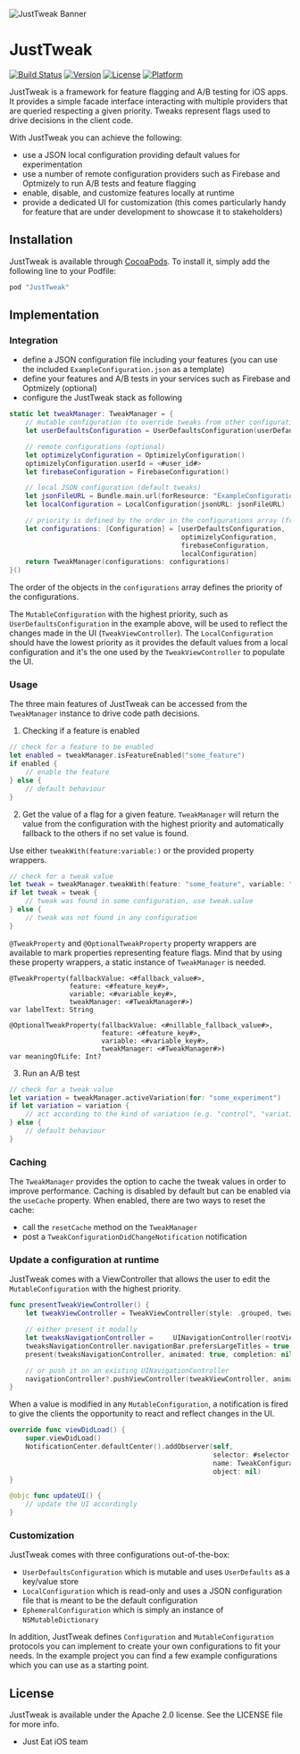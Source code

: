 ![JustTweak Banner](./img/just_tweak_banner.png)

# JustTweak

[![Build Status](https://travis-ci.org/justeat/JustTweak.svg?branch=master)](https://travis-ci.org/justeat/JustTweak)
[![Version](https://img.shields.io/cocoapods/v/JustTweak.svg?style=flat)](http://cocoapods.org/pods/JustTweak)
[![License](https://img.shields.io/cocoapods/l/JustTweak.svg?style=flat)](http://cocoapods.org/pods/JustTweak)
[![Platform](https://img.shields.io/cocoapods/p/JustTweak.svg?style=flat)](http://cocoapods.org/pods/JustTweak)

JustTweak is a framework for feature flagging and A/B testing for iOS apps.
It provides a simple facade interface interacting with multiple providers that are queried respecting a given priority.
Tweaks represent flags used to drive decisions in the client code. 

With JustTweak you can achieve the following:

- use a JSON local configuration providing default values for experimentation 
- use a number of remote configuration providers such as Firebase and Optmizely to run A/B tests and feature flagging   
- enable, disable, and customize features locally at runtime
- provide a dedicated UI for customization (this comes particularly handy for feature that are under development to showcase it to stakeholders)


## Installation

JustTweak is available through [CocoaPods](http://cocoapods.org). To install it, simply add the following line to your Podfile:

```ruby
pod "JustTweak"
```

## Implementation

### Integration

- define a JSON configuration file including your features (you can use the included `ExampleConfiguration.json` as a template)
- define your features and A/B tests in your services such as Firebase and Optmizely (optional)
- configure the JustTweak stack as following

```swift
static let tweakManager: TweakManager = {
    // mutable configuration (to override tweaks from other configurations)
    let userDefaultsConfiguration = UserDefaultsConfiguration(userDefaults: UserDefaults.standard)

    // remote configurations (optional)
    let optimizelyConfiguration = OptimizelyConfiguration()
    optimizelyConfiguration.userId = <#user_id#>
    let firebaseConfiguration = FirebaseConfiguration()

    // local JSON configuration (default tweaks)
    let jsonFileURL = Bundle.main.url(forResource: "ExampleConfiguration", withExtension: "json")!
    let localConfiguration = LocalConfiguration(jsonURL: jsonFileURL)

    // priority is defined by the order in the configurations array (from highest to lowest)
    let configurations: [Configuration] = [userDefaultsConfiguration,
                                           optimizelyConfiguration,
                                           firebaseConfiguration,
                                           localConfiguration]
    return TweakManager(configurations: configurations)
}()
```

The order of the objects in the `configurations` array defines the priority of the configurations.

The `MutableConfiguration` with the highest priority, such as `UserDefaultsConfiguration` in the example above, will be used to reflect the changes made in the UI (`TweakViewController`). The `LocalConfiguration` should have the lowest priority as it provides the default values from a local configuration and it's the one used by the `TweakViewController` to populate the UI.


### Usage

The three main features of JustTweak can be accessed from the `TweakManager` instance to drive code path decisions.

1. Checking if a feature is enabled

```swift
// check for a feature to be enabled
let enabled = tweakManager.isFeatureEnabled("some_feature")
if enabled {
    // enable the feature
} else {
    // default behaviour
}
```

2. Get the value of a flag for a given feature. `TweakManager` will return the value from the configuration with the highest priority and automatically fallback to the others if no set value is found.

Use either `tweakWith(feature:variable:)` or the provided property wrappers.

```swift
// check for a tweak value
let tweak = tweakManager.tweakWith(feature: "some_feature", variable: "some_flag")
if let tweak = tweak {
    // tweak was found in some configuration, use tweak.value
} else {
    // tweak was not found in any configuration
}
```

`@TweakProperty` and `@OptionalTweakProperty` property wrappers are available to mark properties representing feature flags. Mind that by using these property wrappers, a static instance of `TweakManager` is needed. 

```
@TweakProperty(fallbackValue: <#fallback_value#>,
               feature: <#feature_key#>,
               variable: <#variable_key#>,
               tweakManager: <#TweakManager#>)
var labelText: String
```

```
@OptionalTweakProperty(fallbackValue: <#nillable_fallback_value#>,
                       feature: <#feature_key#>,
                       variable: <#variable_key#>,
                       tweakManager: <#TweakManager#>)
var meaningOfLife: Int?
```

3. Run an A/B test

```swift
// check for a tweak value
let variation = tweakManager.activeVariation(for: "some_experiment")
if let variation = variation {
    // act according to the kind of variation (e.g. "control", "variation_1")
} else {
    // default behaviour
}
```


### Caching

The `TweakManager` provides the option to cache the tweak values in order to improve performance. Caching is disabled by default but can be enabled via the `useCache` property. When enabled, there are two ways to reset the cache:

- call the `resetCache` method on the  `TweakManager`
- post a `TweakConfigurationDidChangeNotification` notification


### Update a configuration at runtime

JustTweak comes with a ViewController that allows the user to edit the `MutableConfiguration` with the highest priority.

```swift
func presentTweakViewController() {
    let tweakViewController = TweakViewController(style: .grouped, tweakManager: <#TweakManager#>)

    // either present it modally
    let tweaksNavigationController =     UINavigationController(rootViewController:tweakViewController)
    tweaksNavigationController.navigationBar.prefersLargeTitles = true
    present(tweaksNavigationController, animated: true, completion: nil)

    // or push it on an existing UINavigationController
    navigationController?.pushViewController(tweakViewController, animated: true)
}
```

When a value is modified in any `MutableConfiguration`, a notification is fired to give the clients the opportunity to react and reflect changes in the UI.

```swift
override func viewDidLoad() {
    super.viewDidLoad()
    NotificationCenter.defaultCenter().addObserver(self,
                                                   selector: #selector(updateUI),
                                                   name: TweakConfigurationDidChangeNotification,
                                                   object: nil)
}

@objc func updateUI() {
    // update the UI accordingly
}
```


### Customization

JustTweak comes with three configurations out-of-the-box:

- `UserDefaultsConfiguration` which is mutable and uses `UserDefaults` as a key/value store 
- `LocalConfiguration` which is read-only and uses a JSON configuration file that is meant to be the default configuration
- `EphemeralConfiguration` which is simply an instance of `NSMutableDictionary`

In addition, JustTweak defines `Configuration` and `MutableConfiguration` protocols you can implement to create your own configurations to fit your needs. In the example project you can find a few example configurations which you can use as a starting point.


## License

JustTweak is available under the Apache 2.0 license. See the LICENSE file for more info.


- Just Eat iOS team
